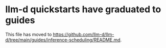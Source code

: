 # llm-d quickstarts have graduated to guides

This file has moved to <https://github.com/llm-d/llm-d/tree/main/guides/inference-scheduling/README.md>.
